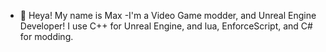 - 👋 Heya! My name is Max -I'm a Video Game modder, and Unreal Engine Developer!
I use C++ for Unreal Engine, and lua, EnforceScript, and C# for modding.

<!---
needmorecoffee995/needmorecoffee995 is a ✨ special ✨ repository because its `README.md` (this file) appears on your GitHub profile.
You can click the Preview link to take a look at your changes.
--->
